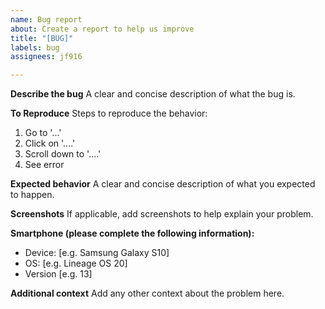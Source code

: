 ```yaml
---
name: Bug report
about: Create a report to help us improve
title: "[BUG]"
labels: bug
assignees: jf916

---
```


**Describe the bug**
A clear and concise description of what the bug is.

**To Reproduce**
Steps to reproduce the behavior:
1. Go to '...'
2. Click on '....'
3. Scroll down to '....'
4. See error

**Expected behavior**
A clear and concise description of what you expected to happen.

**Screenshots**
If applicable, add screenshots to help explain your problem.

**Smartphone (please complete the following information):**
 - Device: [e.g. Samsung Galaxy S10]
 - OS: [e.g. Lineage OS 20]
 - Version [e.g. 13]

**Additional context**
Add any other context about the problem here.
